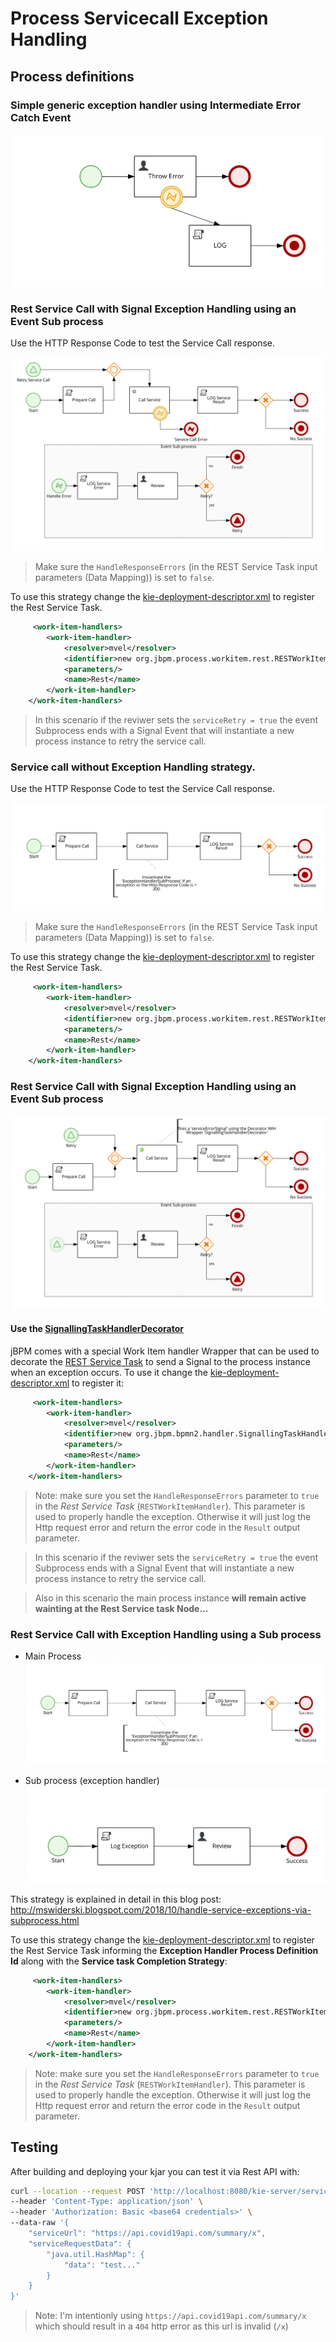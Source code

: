 # Process Servicecall Exception Handling

## Process definitions

### Simple generic exception handler using Intermediate Error Catch Event

![ThrowCatchError](./src/main/resources/com/redhat/demos/ThrowCatchError-svg.svg)

### Rest Service Call with Signal Exception Handling using an Event Sub process
Use the HTTP Response Code to test the Service Call response.

![ServiceCallWithErrorEvent](./src/main/resources/com/redhat/demos/ServiceCallWithErrorEvent-svg.svg)

> Make sure the `HandleResponseErrors` (in the REST Service Task input parameters (Data Mapping)) is set to `false`.

 To use this strategy change the [kie-deployment-descriptor.xml](src/main/resources/META-INF/kie-deployment-descriptor.xml) to register the Rest Service Task.

```xml
     <work-item-handlers>
        <work-item-handler>
            <resolver>mvel</resolver>
            <identifier>new org.jbpm.process.workitem.rest.RESTWorkItemHandler(classLoader)</identifier>
            <parameters/>
            <name>Rest</name>
        </work-item-handler>
    </work-item-handlers>
```

> In this scenario if the reviwer sets the `serviceRetry = true` the event Subprocess ends with a Signal Event that will instantiate a new process instance to retry the service call.

### Service call without Exception Handling strategy. 
Use the HTTP Response Code to test the Service Call response.

![ServiceCallWithNoExceptionHandler](./src/main/resources/com/redhat/demos/ServiceCallWithNoExceptionHandler-svg.svg)

> Make sure the `HandleResponseErrors` (in the REST Service Task input parameters (Data Mapping)) is set to `false`.

 To use this strategy change the [kie-deployment-descriptor.xml](src/main/resources/META-INF/kie-deployment-descriptor.xml) to register the Rest Service Task.

```xml
     <work-item-handlers>
        <work-item-handler>
            <resolver>mvel</resolver>
            <identifier>new org.jbpm.process.workitem.rest.RESTWorkItemHandler(classLoader)</identifier>
            <parameters/>
            <name>Rest</name>
        </work-item-handler>
    </work-item-handlers>
```

### Rest Service Call with Signal Exception Handling using an Event Sub process

![ServiceCallWithExceptionSignalHandler](./src/main/resources/com/redhat/demos/ServiceCallWithExceptionSignalHandler-svg.svg)

#### Use the [SignallingTaskHandlerDecorator](https://github.com/kiegroup/jbpm/blob/master/jbpm-bpmn2/src/main/java/org/jbpm/bpmn2/handler/SignallingTaskHandlerDecorator.java)
jBPM comes with a special Work Item handler Wrapper that can be used to decorate the [REST Service Task](https://github.com/kiegroup/jbpm/blob/master/jbpm-workitems/jbpm-workitems-rest/src/main/java/org/jbpm/process/workitem/rest/RESTWorkItemHandler.java) to send a Signal to the process instance when an exception occurs. To use it change the [kie-deployment-descriptor.xml](src/main/resources/META-INF/kie-deployment-descriptor.xml) to register it:

```xml
     <work-item-handlers>
        <work-item-handler>
            <resolver>mvel</resolver>
            <identifier>new org.jbpm.bpmn2.handler.SignallingTaskHandlerDecorator(new org.jbpm.process.workitem.rest.RESTWorkItemHandler(classLoader), "Error-serviceErrorSignal")</identifier>
            <parameters/>
            <name>Rest</name>
        </work-item-handler>
    </work-item-handlers>
```
> Note: make sure you set the `HandleResponseErrors` parameter to `true` in the *Rest Service Task* (`RESTWorkItemHandler`). This parameter is used to properly handle the exception. Otherwise it will just log the Http request error and return the error code in the `Result` output parameter.

> In this scenario if the reviwer sets the `serviceRetry = true` the event Subprocess ends with a Signal Event that will instantiate a new process instance to retry the service call. 

> Also in this scenario the main process instance **will remain active wainting at the Rest Service task Node...**


### Rest Service Call with Exception Handling using a Sub process

 * Main Process
![ServiceCallWithNoExceptionHandler](./src/main/resources/com/redhat/demos/ServiceCallWithNoExceptionHandler-svg.svg) 

 * Sub process (exception handler)
![ExceptionHandlerSubProcess](./src/main/resources/com/redhat/demos/ExceptionHandlerSubProcess-svg.svg)

This strategy is explained in detail in this blog post: http://mswiderski.blogspot.com/2018/10/handle-service-exceptions-via-subprocess.html

To use this strategy change the [kie-deployment-descriptor.xml](src/main/resources/META-INF/kie-deployment-descriptor.xml) to register the Rest Service Task informing the **Exception Handler Process Definition Id** along with the **Service task Completion Strategy**:

```xml
     <work-item-handlers>
        <work-item-handler>
            <resolver>mvel</resolver>
            <identifier>new org.jbpm.process.workitem.rest.RESTWorkItemHandler(classLoader, "ExceptionHandlerSubProcess", "RETRY")</identifier>
            <parameters/>
            <name>Rest</name>
        </work-item-handler>
    </work-item-handlers>
```

> Note: make sure you set the `HandleResponseErrors` parameter to `true` in the *Rest Service Task* (`RESTWorkItemHandler`). This parameter is used to properly handle the exception. Otherwise it will just log the Http request error and return the error code in the `Result` output parameter.

## Testing
After building and deploying your kjar you can test it via Rest API with:

```bash
curl --location --request POST 'http://localhost:8080/kie-server/services/rest/server/containers/process-servicecall-exception-handling/processes/<process definition id>/instances' \
--header 'Content-Type: application/json' \
--header 'Authorization: Basic <base64 credentials>' \
--data-raw '{
    "serviceUrl": "https://api.covid19api.com/summary/x",
    "serviceRequestData": {
        "java.util.HashMap": {
            "data": "test..."
        }
    }
}'
```

> Note: I'm intentionly using `https://api.covid19api.com/summary/x` which should result in a `404` http error as this url is invalid (`/x`)